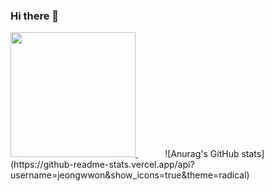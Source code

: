 ### Hi there 👋
<a href="https://github.com/jeongwwon/github-readme-stats">
  <img src="https://github-readme-stats.vercel.app/api/top-langs/?username=jeongwwon&layout=compact" height="200px">
</a>&nbsp;&nbsp;&nbsp;&nbsp;&nbsp;&nbsp;&nbsp;&nbsp;&nbsp;&nbsp;     
![Anurag's GitHub stats](https://github-readme-stats.vercel.app/api?username=jeongwwon&show_icons=true&theme=radical)



<!--
**jeongwwon/jeongwwon** is a ✨ _special_ ✨ repository because its `README.md` (this file) appears on your GitHub profile.

Here are some ideas to get you started:

- 🔭 I’m currently working on ...
- 🌱 I’m currently learning ...
- 👯 I’m looking to collaborate on ...
- 🤔 I’m looking for help with ...
- 💬 Ask me about ...
- 📫 How to reach me: ...
- 😄 Pronouns: ...
- ⚡ Fun fact: ...
-->
